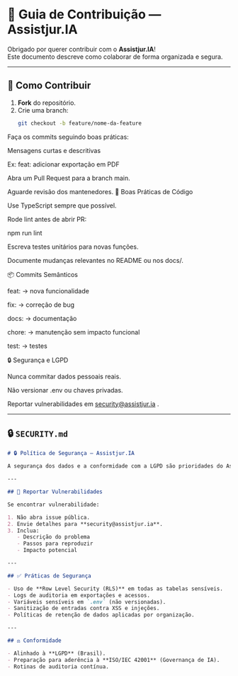 # 🤝 Guia de Contribuição — Assistjur.IA

Obrigado por querer contribuir com o **Assistjur.IA**!  
Este documento descreve como colaborar de forma organizada e segura.

---

## 🚀 Como Contribuir

1. **Fork** do repositório.
2. Crie uma branch:
   ```bash
   git checkout -b feature/nome-da-feature
   ```

Faça os commits seguindo boas práticas:

Mensagens curtas e descritivas

Ex: feat: adicionar exportação em PDF

Abra um Pull Request para a branch main.

Aguarde revisão dos mantenedores.
🧪 Boas Práticas de Código

Use TypeScript sempre que possível.

Rode lint antes de abrir PR:

npm run lint

Escreva testes unitários para novas funções.

Documente mudanças relevantes no README ou nos docs/.

📦 Commits Semânticos

feat: → nova funcionalidade

fix: → correção de bug

docs: → documentação

chore: → manutenção sem impacto funcional

test: → testes

🔒 Segurança e LGPD

Nunca commitar dados pessoais reais.

Não versionar .env ou chaves privadas.

Reportar vulnerabilidades em security@assistjur.ia
.

---

## 🔒 `SECURITY.md`

```markdown
# 🔒 Política de Segurança — Assistjur.IA

A segurança dos dados e a conformidade com a LGPD são prioridades do Assistjur.IA.

---

## 📢 Reportar Vulnerabilidades

Se encontrar vulnerabilidade:

1. Não abra issue pública.
2. Envie detalhes para **security@assistjur.ia**.
3. Inclua:
   - Descrição do problema
   - Passos para reproduzir
   - Impacto potencial

---

## ✅ Práticas de Segurança

- Uso de **Row Level Security (RLS)** em todas as tabelas sensíveis.
- Logs de auditoria em exportações e acessos.
- Variáveis sensíveis em `.env` (não versionadas).
- Sanitização de entradas contra XSS e injeções.
- Políticas de retenção de dados aplicadas por organização.

---

## ⚖️ Conformidade

- Alinhado à **LGPD** (Brasil).
- Preparação para aderência à **ISO/IEC 42001** (Governança de IA).
- Rotinas de auditoria contínua.
```
